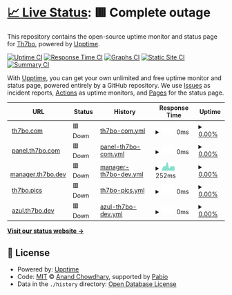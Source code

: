 # [📈 Live Status](https://status.th7bo.com): <!--live status--> **🟥 Complete outage**

This repository contains the open-source uptime monitor and status page for [Th7bo](https://status.th7bo.com), powered by [Upptime](https://github.com/upptime/upptime).

[![Uptime CI](https://github.com/Th7bo/Depthful_Uptime/workflows/Uptime%20CI/badge.svg)](https://github.com/Th7bo/Depthful_Uptime/actions?query=workflow%3A%22Uptime+CI%22)
[![Response Time CI](https://github.com/Th7bo/Depthful_Uptime/workflows/Response%20Time%20CI/badge.svg)](https://github.com/Th7bo/Depthful_Uptime/actions?query=workflow%3A%22Response+Time+CI%22)
[![Graphs CI](https://github.com/Th7bo/Depthful_Uptime/workflows/Graphs%20CI/badge.svg)](https://github.com/Th7bo/Depthful_Uptime/actions?query=workflow%3A%22Graphs+CI%22)
[![Static Site CI](https://github.com/Th7bo/Depthful_Uptime/workflows/Static%20Site%20CI/badge.svg)](https://github.com/Th7bo/Depthful_Uptime/actions?query=workflow%3A%22Static+Site+CI%22)
[![Summary CI](https://github.com/Th7bo/Depthful_Uptime/workflows/Summary%20CI/badge.svg)](https://github.com/Th7bo/Depthful_Uptime/actions?query=workflow%3A%22Summary+CI%22)

With [Upptime](https://upptime.js.org), you can get your own unlimited and free uptime monitor and status page, powered entirely by a GitHub repository. We use [Issues](https://github.com/Th7bo/Depthful_Uptime/issues) as incident reports, [Actions](https://github.com/Th7bo/Depthful_Uptime/actions) as uptime monitors, and [Pages](https://status.th7bo.com) for the status page.

<!--start: status pages-->
<!-- This summary is generated by Upptime (https://github.com/upptime/upptime) -->
<!-- Do not edit this manually, your changes will be overwritten -->
<!-- prettier-ignore -->
| URL | Status | History | Response Time | Uptime |
| --- | ------ | ------- | ------------- | ------ |
| <img alt="" src="https://icons.duckduckgo.com/ip3/www.th7bo.com.ico" height="13"> [th7bo.com](https://www.th7bo.com) | 🟥 Down | [th7bo-com.yml](https://github.com/Th7bo/Depthful_Uptime/commits/HEAD/history/th7bo-com.yml) | <details><summary><img alt="Response time graph" src="./graphs/th7bo-com/response-time-week.png" height="20"> 0ms</summary><br><a href="https://status.th7bo.com/history/th7bo-com"><img alt="Response time 198" src="https://img.shields.io/endpoint?url=https%3A%2F%2Fraw.githubusercontent.com%2FTh7bo%2FDepthful_Uptime%2FHEAD%2Fapi%2Fth7bo-com%2Fresponse-time.json"></a><br><a href="https://status.th7bo.com/history/th7bo-com"><img alt="24-hour response time 0" src="https://img.shields.io/endpoint?url=https%3A%2F%2Fraw.githubusercontent.com%2FTh7bo%2FDepthful_Uptime%2FHEAD%2Fapi%2Fth7bo-com%2Fresponse-time-day.json"></a><br><a href="https://status.th7bo.com/history/th7bo-com"><img alt="7-day response time 0" src="https://img.shields.io/endpoint?url=https%3A%2F%2Fraw.githubusercontent.com%2FTh7bo%2FDepthful_Uptime%2FHEAD%2Fapi%2Fth7bo-com%2Fresponse-time-week.json"></a><br><a href="https://status.th7bo.com/history/th7bo-com"><img alt="30-day response time 0" src="https://img.shields.io/endpoint?url=https%3A%2F%2Fraw.githubusercontent.com%2FTh7bo%2FDepthful_Uptime%2FHEAD%2Fapi%2Fth7bo-com%2Fresponse-time-month.json"></a><br><a href="https://status.th7bo.com/history/th7bo-com"><img alt="1-year response time 200" src="https://img.shields.io/endpoint?url=https%3A%2F%2Fraw.githubusercontent.com%2FTh7bo%2FDepthful_Uptime%2FHEAD%2Fapi%2Fth7bo-com%2Fresponse-time-year.json"></a></details> | <details><summary><a href="https://status.th7bo.com/history/th7bo-com">0.00%</a></summary><a href="https://status.th7bo.com/history/th7bo-com"><img alt="All-time uptime 92.66%" src="https://img.shields.io/endpoint?url=https%3A%2F%2Fraw.githubusercontent.com%2FTh7bo%2FDepthful_Uptime%2FHEAD%2Fapi%2Fth7bo-com%2Fuptime.json"></a><br><a href="https://status.th7bo.com/history/th7bo-com"><img alt="24-hour uptime 0.00%" src="https://img.shields.io/endpoint?url=https%3A%2F%2Fraw.githubusercontent.com%2FTh7bo%2FDepthful_Uptime%2FHEAD%2Fapi%2Fth7bo-com%2Fuptime-day.json"></a><br><a href="https://status.th7bo.com/history/th7bo-com"><img alt="7-day uptime 0.00%" src="https://img.shields.io/endpoint?url=https%3A%2F%2Fraw.githubusercontent.com%2FTh7bo%2FDepthful_Uptime%2FHEAD%2Fapi%2Fth7bo-com%2Fuptime-week.json"></a><br><a href="https://status.th7bo.com/history/th7bo-com"><img alt="30-day uptime 1.38%" src="https://img.shields.io/endpoint?url=https%3A%2F%2Fraw.githubusercontent.com%2FTh7bo%2FDepthful_Uptime%2FHEAD%2Fapi%2Fth7bo-com%2Fuptime-month.json"></a><br><a href="https://status.th7bo.com/history/th7bo-com"><img alt="1-year uptime 91.73%" src="https://img.shields.io/endpoint?url=https%3A%2F%2Fraw.githubusercontent.com%2FTh7bo%2FDepthful_Uptime%2FHEAD%2Fapi%2Fth7bo-com%2Fuptime-year.json"></a></details>
| <img alt="" src="https://icons.duckduckgo.com/ip3/panel.th7bo.com.ico" height="13"> [panel.th7bo.com](https://panel.th7bo.com) | 🟥 Down | [panel-th7bo-com.yml](https://github.com/Th7bo/Depthful_Uptime/commits/HEAD/history/panel-th7bo-com.yml) | <details><summary><img alt="Response time graph" src="./graphs/panel-th7bo-com/response-time-week.png" height="20"> 0ms</summary><br><a href="https://status.th7bo.com/history/panel-th7bo-com"><img alt="Response time 301" src="https://img.shields.io/endpoint?url=https%3A%2F%2Fraw.githubusercontent.com%2FTh7bo%2FDepthful_Uptime%2FHEAD%2Fapi%2Fpanel-th7bo-com%2Fresponse-time.json"></a><br><a href="https://status.th7bo.com/history/panel-th7bo-com"><img alt="24-hour response time 0" src="https://img.shields.io/endpoint?url=https%3A%2F%2Fraw.githubusercontent.com%2FTh7bo%2FDepthful_Uptime%2FHEAD%2Fapi%2Fpanel-th7bo-com%2Fresponse-time-day.json"></a><br><a href="https://status.th7bo.com/history/panel-th7bo-com"><img alt="7-day response time 0" src="https://img.shields.io/endpoint?url=https%3A%2F%2Fraw.githubusercontent.com%2FTh7bo%2FDepthful_Uptime%2FHEAD%2Fapi%2Fpanel-th7bo-com%2Fresponse-time-week.json"></a><br><a href="https://status.th7bo.com/history/panel-th7bo-com"><img alt="30-day response time 304" src="https://img.shields.io/endpoint?url=https%3A%2F%2Fraw.githubusercontent.com%2FTh7bo%2FDepthful_Uptime%2FHEAD%2Fapi%2Fpanel-th7bo-com%2Fresponse-time-month.json"></a><br><a href="https://status.th7bo.com/history/panel-th7bo-com"><img alt="1-year response time 314" src="https://img.shields.io/endpoint?url=https%3A%2F%2Fraw.githubusercontent.com%2FTh7bo%2FDepthful_Uptime%2FHEAD%2Fapi%2Fpanel-th7bo-com%2Fresponse-time-year.json"></a></details> | <details><summary><a href="https://status.th7bo.com/history/panel-th7bo-com">0.00%</a></summary><a href="https://status.th7bo.com/history/panel-th7bo-com"><img alt="All-time uptime 92.91%" src="https://img.shields.io/endpoint?url=https%3A%2F%2Fraw.githubusercontent.com%2FTh7bo%2FDepthful_Uptime%2FHEAD%2Fapi%2Fpanel-th7bo-com%2Fuptime.json"></a><br><a href="https://status.th7bo.com/history/panel-th7bo-com"><img alt="24-hour uptime 0.00%" src="https://img.shields.io/endpoint?url=https%3A%2F%2Fraw.githubusercontent.com%2FTh7bo%2FDepthful_Uptime%2FHEAD%2Fapi%2Fpanel-th7bo-com%2Fuptime-day.json"></a><br><a href="https://status.th7bo.com/history/panel-th7bo-com"><img alt="7-day uptime 0.00%" src="https://img.shields.io/endpoint?url=https%3A%2F%2Fraw.githubusercontent.com%2FTh7bo%2FDepthful_Uptime%2FHEAD%2Fapi%2Fpanel-th7bo-com%2Fuptime-week.json"></a><br><a href="https://status.th7bo.com/history/panel-th7bo-com"><img alt="30-day uptime 9.95%" src="https://img.shields.io/endpoint?url=https%3A%2F%2Fraw.githubusercontent.com%2FTh7bo%2FDepthful_Uptime%2FHEAD%2Fapi%2Fpanel-th7bo-com%2Fuptime-month.json"></a><br><a href="https://status.th7bo.com/history/panel-th7bo-com"><img alt="1-year uptime 92.21%" src="https://img.shields.io/endpoint?url=https%3A%2F%2Fraw.githubusercontent.com%2FTh7bo%2FDepthful_Uptime%2FHEAD%2Fapi%2Fpanel-th7bo-com%2Fuptime-year.json"></a></details>
| <img alt="" src="https://icons.duckduckgo.com/ip3/null.ico" height="13"> [manager.th7bo.dev](manager.th7bo.dev) | 🟥 Down | [manager-th7bo-dev.yml](https://github.com/Th7bo/Depthful_Uptime/commits/HEAD/history/manager-th7bo-dev.yml) | <details><summary><img alt="Response time graph" src="./graphs/manager-th7bo-dev/response-time-week.png" height="20"> 252ms</summary><br><a href="https://status.th7bo.com/history/manager-th7bo-dev"><img alt="Response time 1452" src="https://img.shields.io/endpoint?url=https%3A%2F%2Fraw.githubusercontent.com%2FTh7bo%2FDepthful_Uptime%2FHEAD%2Fapi%2Fmanager-th7bo-dev%2Fresponse-time.json"></a><br><a href="https://status.th7bo.com/history/manager-th7bo-dev"><img alt="24-hour response time 224" src="https://img.shields.io/endpoint?url=https%3A%2F%2Fraw.githubusercontent.com%2FTh7bo%2FDepthful_Uptime%2FHEAD%2Fapi%2Fmanager-th7bo-dev%2Fresponse-time-day.json"></a><br><a href="https://status.th7bo.com/history/manager-th7bo-dev"><img alt="7-day response time 252" src="https://img.shields.io/endpoint?url=https%3A%2F%2Fraw.githubusercontent.com%2FTh7bo%2FDepthful_Uptime%2FHEAD%2Fapi%2Fmanager-th7bo-dev%2Fresponse-time-week.json"></a><br><a href="https://status.th7bo.com/history/manager-th7bo-dev"><img alt="30-day response time 6071" src="https://img.shields.io/endpoint?url=https%3A%2F%2Fraw.githubusercontent.com%2FTh7bo%2FDepthful_Uptime%2FHEAD%2Fapi%2Fmanager-th7bo-dev%2Fresponse-time-month.json"></a><br><a href="https://status.th7bo.com/history/manager-th7bo-dev"><img alt="1-year response time 1452" src="https://img.shields.io/endpoint?url=https%3A%2F%2Fraw.githubusercontent.com%2FTh7bo%2FDepthful_Uptime%2FHEAD%2Fapi%2Fmanager-th7bo-dev%2Fresponse-time-year.json"></a></details> | <details><summary><a href="https://status.th7bo.com/history/manager-th7bo-dev">0.00%</a></summary><a href="https://status.th7bo.com/history/manager-th7bo-dev"><img alt="All-time uptime 16.79%" src="https://img.shields.io/endpoint?url=https%3A%2F%2Fraw.githubusercontent.com%2FTh7bo%2FDepthful_Uptime%2FHEAD%2Fapi%2Fmanager-th7bo-dev%2Fuptime.json"></a><br><a href="https://status.th7bo.com/history/manager-th7bo-dev"><img alt="24-hour uptime 0.00%" src="https://img.shields.io/endpoint?url=https%3A%2F%2Fraw.githubusercontent.com%2FTh7bo%2FDepthful_Uptime%2FHEAD%2Fapi%2Fmanager-th7bo-dev%2Fuptime-day.json"></a><br><a href="https://status.th7bo.com/history/manager-th7bo-dev"><img alt="7-day uptime 0.00%" src="https://img.shields.io/endpoint?url=https%3A%2F%2Fraw.githubusercontent.com%2FTh7bo%2FDepthful_Uptime%2FHEAD%2Fapi%2Fmanager-th7bo-dev%2Fuptime-week.json"></a><br><a href="https://status.th7bo.com/history/manager-th7bo-dev"><img alt="30-day uptime 1.38%" src="https://img.shields.io/endpoint?url=https%3A%2F%2Fraw.githubusercontent.com%2FTh7bo%2FDepthful_Uptime%2FHEAD%2Fapi%2Fmanager-th7bo-dev%2Fuptime-month.json"></a><br><a href="https://status.th7bo.com/history/manager-th7bo-dev"><img alt="1-year uptime 16.79%" src="https://img.shields.io/endpoint?url=https%3A%2F%2Fraw.githubusercontent.com%2FTh7bo%2FDepthful_Uptime%2FHEAD%2Fapi%2Fmanager-th7bo-dev%2Fuptime-year.json"></a></details>
| <img alt="" src="https://icons.duckduckgo.com/ip3/null.ico" height="13"> [th7bo.pics](th7bo.pics) | 🟥 Down | [th7bo-pics.yml](https://github.com/Th7bo/Depthful_Uptime/commits/HEAD/history/th7bo-pics.yml) | <details><summary><img alt="Response time graph" src="./graphs/th7bo-pics/response-time-week.png" height="20"> 0ms</summary><br><a href="https://status.th7bo.com/history/th7bo-pics"><img alt="Response time 238" src="https://img.shields.io/endpoint?url=https%3A%2F%2Fraw.githubusercontent.com%2FTh7bo%2FDepthful_Uptime%2FHEAD%2Fapi%2Fth7bo-pics%2Fresponse-time.json"></a><br><a href="https://status.th7bo.com/history/th7bo-pics"><img alt="24-hour response time 0" src="https://img.shields.io/endpoint?url=https%3A%2F%2Fraw.githubusercontent.com%2FTh7bo%2FDepthful_Uptime%2FHEAD%2Fapi%2Fth7bo-pics%2Fresponse-time-day.json"></a><br><a href="https://status.th7bo.com/history/th7bo-pics"><img alt="7-day response time 0" src="https://img.shields.io/endpoint?url=https%3A%2F%2Fraw.githubusercontent.com%2FTh7bo%2FDepthful_Uptime%2FHEAD%2Fapi%2Fth7bo-pics%2Fresponse-time-week.json"></a><br><a href="https://status.th7bo.com/history/th7bo-pics"><img alt="30-day response time 0" src="https://img.shields.io/endpoint?url=https%3A%2F%2Fraw.githubusercontent.com%2FTh7bo%2FDepthful_Uptime%2FHEAD%2Fapi%2Fth7bo-pics%2Fresponse-time-month.json"></a><br><a href="https://status.th7bo.com/history/th7bo-pics"><img alt="1-year response time 238" src="https://img.shields.io/endpoint?url=https%3A%2F%2Fraw.githubusercontent.com%2FTh7bo%2FDepthful_Uptime%2FHEAD%2Fapi%2Fth7bo-pics%2Fresponse-time-year.json"></a></details> | <details><summary><a href="https://status.th7bo.com/history/th7bo-pics">0.00%</a></summary><a href="https://status.th7bo.com/history/th7bo-pics"><img alt="All-time uptime 28.67%" src="https://img.shields.io/endpoint?url=https%3A%2F%2Fraw.githubusercontent.com%2FTh7bo%2FDepthful_Uptime%2FHEAD%2Fapi%2Fth7bo-pics%2Fuptime.json"></a><br><a href="https://status.th7bo.com/history/th7bo-pics"><img alt="24-hour uptime 0.00%" src="https://img.shields.io/endpoint?url=https%3A%2F%2Fraw.githubusercontent.com%2FTh7bo%2FDepthful_Uptime%2FHEAD%2Fapi%2Fth7bo-pics%2Fuptime-day.json"></a><br><a href="https://status.th7bo.com/history/th7bo-pics"><img alt="7-day uptime 0.00%" src="https://img.shields.io/endpoint?url=https%3A%2F%2Fraw.githubusercontent.com%2FTh7bo%2FDepthful_Uptime%2FHEAD%2Fapi%2Fth7bo-pics%2Fuptime-week.json"></a><br><a href="https://status.th7bo.com/history/th7bo-pics"><img alt="30-day uptime 1.38%" src="https://img.shields.io/endpoint?url=https%3A%2F%2Fraw.githubusercontent.com%2FTh7bo%2FDepthful_Uptime%2FHEAD%2Fapi%2Fth7bo-pics%2Fuptime-month.json"></a><br><a href="https://status.th7bo.com/history/th7bo-pics"><img alt="1-year uptime 28.67%" src="https://img.shields.io/endpoint?url=https%3A%2F%2Fraw.githubusercontent.com%2FTh7bo%2FDepthful_Uptime%2FHEAD%2Fapi%2Fth7bo-pics%2Fuptime-year.json"></a></details>
| <img alt="" src="https://icons.duckduckgo.com/ip3/null.ico" height="13"> [azul.th7bo.dev](azul.th7bo.dev) | 🟥 Down | [azul-th7bo-dev.yml](https://github.com/Th7bo/Depthful_Uptime/commits/HEAD/history/azul-th7bo-dev.yml) | <details><summary><img alt="Response time graph" src="./graphs/azul-th7bo-dev/response-time-week.png" height="20"> 0ms</summary><br><a href="https://status.th7bo.com/history/azul-th7bo-dev"><img alt="Response time 246" src="https://img.shields.io/endpoint?url=https%3A%2F%2Fraw.githubusercontent.com%2FTh7bo%2FDepthful_Uptime%2FHEAD%2Fapi%2Fazul-th7bo-dev%2Fresponse-time.json"></a><br><a href="https://status.th7bo.com/history/azul-th7bo-dev"><img alt="24-hour response time 0" src="https://img.shields.io/endpoint?url=https%3A%2F%2Fraw.githubusercontent.com%2FTh7bo%2FDepthful_Uptime%2FHEAD%2Fapi%2Fazul-th7bo-dev%2Fresponse-time-day.json"></a><br><a href="https://status.th7bo.com/history/azul-th7bo-dev"><img alt="7-day response time 0" src="https://img.shields.io/endpoint?url=https%3A%2F%2Fraw.githubusercontent.com%2FTh7bo%2FDepthful_Uptime%2FHEAD%2Fapi%2Fazul-th7bo-dev%2Fresponse-time-week.json"></a><br><a href="https://status.th7bo.com/history/azul-th7bo-dev"><img alt="30-day response time 119" src="https://img.shields.io/endpoint?url=https%3A%2F%2Fraw.githubusercontent.com%2FTh7bo%2FDepthful_Uptime%2FHEAD%2Fapi%2Fazul-th7bo-dev%2Fresponse-time-month.json"></a><br><a href="https://status.th7bo.com/history/azul-th7bo-dev"><img alt="1-year response time 246" src="https://img.shields.io/endpoint?url=https%3A%2F%2Fraw.githubusercontent.com%2FTh7bo%2FDepthful_Uptime%2FHEAD%2Fapi%2Fazul-th7bo-dev%2Fresponse-time-year.json"></a></details> | <details><summary><a href="https://status.th7bo.com/history/azul-th7bo-dev">0.00%</a></summary><a href="https://status.th7bo.com/history/azul-th7bo-dev"><img alt="All-time uptime 65.55%" src="https://img.shields.io/endpoint?url=https%3A%2F%2Fraw.githubusercontent.com%2FTh7bo%2FDepthful_Uptime%2FHEAD%2Fapi%2Fazul-th7bo-dev%2Fuptime.json"></a><br><a href="https://status.th7bo.com/history/azul-th7bo-dev"><img alt="24-hour uptime 0.00%" src="https://img.shields.io/endpoint?url=https%3A%2F%2Fraw.githubusercontent.com%2FTh7bo%2FDepthful_Uptime%2FHEAD%2Fapi%2Fazul-th7bo-dev%2Fuptime-day.json"></a><br><a href="https://status.th7bo.com/history/azul-th7bo-dev"><img alt="7-day uptime 0.00%" src="https://img.shields.io/endpoint?url=https%3A%2F%2Fraw.githubusercontent.com%2FTh7bo%2FDepthful_Uptime%2FHEAD%2Fapi%2Fazul-th7bo-dev%2Fuptime-week.json"></a><br><a href="https://status.th7bo.com/history/azul-th7bo-dev"><img alt="30-day uptime 3.76%" src="https://img.shields.io/endpoint?url=https%3A%2F%2Fraw.githubusercontent.com%2FTh7bo%2FDepthful_Uptime%2FHEAD%2Fapi%2Fazul-th7bo-dev%2Fuptime-month.json"></a><br><a href="https://status.th7bo.com/history/azul-th7bo-dev"><img alt="1-year uptime 65.55%" src="https://img.shields.io/endpoint?url=https%3A%2F%2Fraw.githubusercontent.com%2FTh7bo%2FDepthful_Uptime%2FHEAD%2Fapi%2Fazul-th7bo-dev%2Fuptime-year.json"></a></details>

<!--end: status pages-->

[**Visit our status website →**](https://status.th7bo.com)

## 📄 License

- Powered by: [Upptime](https://github.com/upptime/upptime)
- Code: [MIT](./LICENSE) © [Anand Chowdhary](https://anandchowdhary.com), supported by [Pabio](https://pabio.com)
- Data in the `./history` directory: [Open Database License](https://opendatacommons.org/licenses/odbl/1-0/)
